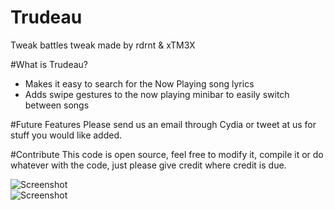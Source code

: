 # Trudeau
Tweak battles tweak made by rdrnt & xTM3X

#What is Trudeau?
- Makes it easy to search for the Now Playing song lyrics 
- Adds swipe gestures to the now playing minibar to easily switch between songs

#Future Features
 Please send us an email through Cydia or tweet at us for stuff you would like added.

#Contribute
 This code is open source, feel free to modify it, compile it or do whatever with the code, just please give credit where credit is due.

![Screenshot](http://i.imgur.com/adjrSKb.png)
<br>
![Screenshot](http://i.imgur.com/2pqLVsc.png)



